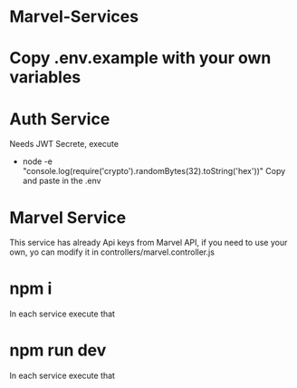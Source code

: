 # Marvel-Services

# Copy .env.example with your own variables

# Auth Service
Needs JWT Secrete, execute 
 - node -e "console.log(require('crypto').randomBytes(32).toString('hex'))"
Copy and paste in the .env

# Marvel Service
This service has already Api keys from Marvel API, if you need to use your own, yo can modify it in controllers/marvel.controller.js

# npm i
In each service execute that

# npm run dev
In each service execute that
 